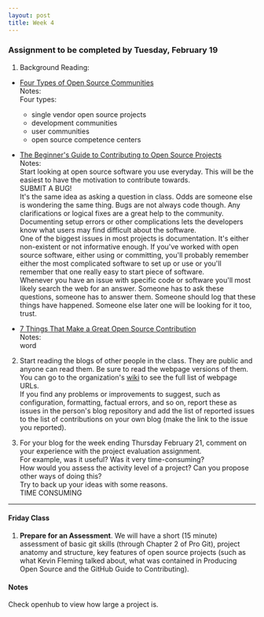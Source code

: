```yaml
---
layout: post
title: Week 4
---
```


### Assignment to be completed by Tuesday, February 19

1. Background Reading:

- [Four Types of Open Source Communities](https://opensource.com/business/13/6/four-types-organizational-structures-within-open-source-communities)  
  Notes:  
  Four types:  
   - single vendor open source projects  
   - development communities  
   - user communities  
   - open source competence centers

- [The Beginner's Guide to Contributing to Open Source Projects](https://blog.newrelic.com/engineering/open-source_gettingstarted/)  
  Notes:  
  Start looking at open source software you use everyday. This will be the easiest to have the motivation to contribute towards.  
  SUBMIT A BUG!  
  It's the same idea as asking a question in class. Odds are someone else is wondering the same thing. Bugs are not always code though. Any clarifications or logical fixes are a great help to the community. Documenting setup errors or other complications lets the developers know what users may find difficult about the software.  
  One of the biggest issues in most projects is documentation. It's either non-existent or not informative enough. If you've worked with open source software, either using or committing, you'll probably remember either the most complicated software to set up or use or you'll remember that one really easy to start piece of software.  
  Whenever you have an issue with specific code or software you'll most likely search the web for an answer. Someone has to ask these questions, someone has to answer them. Someone should log that these things have happened. Someone else later one will be looking for it too, trust.
- [7 Things That Make a Great Open Source Contribution](https://blog.newrelic.com/2014/11/05/open-source-contribution/)  
  Notes:  
  word

2. Start reading the blogs of other people in the class. They are public and anyone can read them. Be sure to read the webpage versions of them.  
   You can go to the organization's [wiki](https://github.com/hunter-college-ossd-spr19/wiki) to see the full list of webpage URLs.  
   If you find any problems or improvements to suggest, such as configuration, formatting, factual errors, and so on, report these as issues in the person's blog repository and add the list of reported issues to the list of contributions on your own blog (make the link to the issue you reported).

3. For your blog for the week ending Thursday February 21, comment on your experience with the project evaluation assignment.  
   For example, was it useful? Was it very time-consuming?  
   How would you assess the activity level of a project? Can you propose other ways of doing this?  
   Try to back up your ideas with some reasons.  
   TIME CONSUMING

---

#### Friday Class

1. **Prepare for an Assessment**. We will have a short (15 minute) assessment of basic git skills (through Chapter 2 of Pro Git), project anatomy and structure, key features of open source projects (such as what Kevin Fleming talked about, what was contained in Producing Open Source and the GitHub Guide to Contributing).

#### Notes

Check openhub to view how large a project is.
